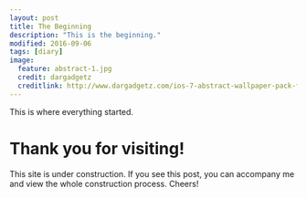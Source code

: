 ```yaml
---
layout: post
title: The Beginning
description: "This is the beginning."
modified: 2016-09-06
tags: [diary]
image:
  feature: abstract-1.jpg
  credit: dargadgetz
  creditlink: http://www.dargadgetz.com/ios-7-abstract-wallpaper-pack-for-iphone-5-and-ipod-touch-retina/
---
```


This is where everything started.

# Thank you for visiting!
This site is under construction. If you see this post, you can accompany me and view the whole construction process. Cheers!
